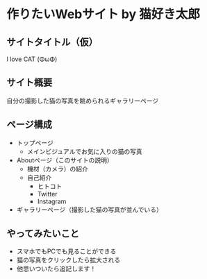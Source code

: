 # 作りたいWebサイト by 猫好き太郎

## サイトタイトル（仮）
I love CAT (ΦωΦ)

## サイト概要
自分の撮影した猫の写真を眺められるギャラリーページ

## ページ構成
* トップページ
  - メインビジュアルでお気に入りの猫の写真
* Aboutページ（このサイトの説明）
  - 機材（カメラ）の紹介
  - 自己紹介
    - ヒトコト
    - Twitter
    - Instagram
* ギャラリーページ（撮影した猫の写真が並んでいる）

## やってみたいこと
* スマホでもPCでも見ることができる
* 猫の写真をクリックしたら拡大される
* 他思いついたら追記します！